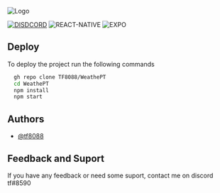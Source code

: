 
![Logo]()

[![DISDCORD](https://img.shields.io/discord/844315476620214362?label=Discord&style=for-the-badge)](https://discord.gg/invite/7SVKWDA6UY) 
![REACT-NATIVE](https://img.shields.io/badge/react--native-0.70.5-blue?style=for-the-badge)
![EXPO](https://img.shields.io/badge/expo-~47.0.8-black?style=for-the-badge)

## Deploy

To deploy the project run the following commands

```bash
  gh repo clone TF8088/WeathePT
  cd WeathePT
  npm install 
  npm start
```


## Authors

- [@tf8088](https://www.github.com/tf8088)

## Feedback and Suport

If you have any feedback or need some suport, contact me on discord tf#8590
